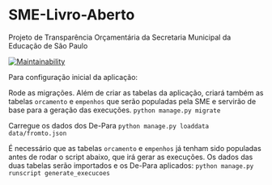 # SME-Livro-Aberto
Projeto de Transparência Orçamentária da Secretaria Municipal da Educação de São Paulo

[![Maintainability](https://api.codeclimate.com/v1/badges/e03a41104c1e2a928c2e/maintainability)](https://codeclimate.com/github/prefeiturasp/SME-Livro-Aberto/maintainability)

Para configuração inicial da aplicação:

Rode as migrações. Além de criar as tabelas da aplicação, criará também as tabelas `orcamento` e `empenhos` que serão populadas pela SME e servirão de base para a geração das execuções.
`python manage.py migrate`

Carregue os dados dos De-Para
`python manage.py loaddata data/fromto.json`

É necessário que as tabelas `orcamento` e `empenhos` já tenham sido populadas antes de rodar o script abaixo, que irá gerar as execuções. Os dados das duas tabelas serão importados e os De-Para aplicados:
`python manage.py runscript generate_execucoes`

